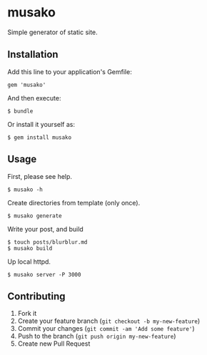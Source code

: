 # musako

Simple generator of static site.

## Installation

Add this line to your application's Gemfile:

    gem 'musako'

And then execute:

    $ bundle

Or install it yourself as:

    $ gem install musako

## Usage

First, please see help.

    $ musako -h

Create directories from template (only once).

    $ musako generate

Write your post, and build

    $ touch posts/blurblur.md
    $ musako build

Up local httpd.

    $ musako server -P 3000

## Contributing

1. Fork it
2. Create your feature branch (`git checkout -b my-new-feature`)
3. Commit your changes (`git commit -am 'Add some feature'`)
4. Push to the branch (`git push origin my-new-feature`)
5. Create new Pull Request
